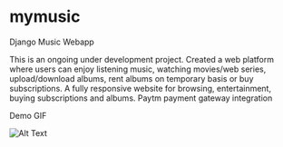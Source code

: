 # mymusic
Django Music Webapp

This is an ongoing under development project.
Created a web platform where users can enjoy listening music, watching movies/web series, upload/download albums, rent albums on temporary basis or buy subscriptions. 
A fully responsive website for browsing, entertainment, buying subscriptions and albums.
Paytm payment gateway integration


Demo GIF

![Alt Text](/music/static/music/mudeo.gif)
